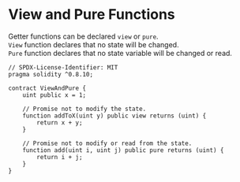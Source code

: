 # View and Pure Functions  
Getter functions can be declared `view` or `pure`.  
`View` function declares that no state will be changed.  
`Pure` function declares that no state variable will be changed or read.  
```
// SPDX-License-Identifier: MIT
pragma solidity ^0.8.10;

contract ViewAndPure {
	uint public x = 1;

	// Promise not to modify the state.
	function addToX(uint y) public view returns (uint) {
		return x + y;
	}

	// Promise not to modify or read from the state.
	function add(uint i, uint j) public pure returns (uint) {
		return i + j;
	}
}
```